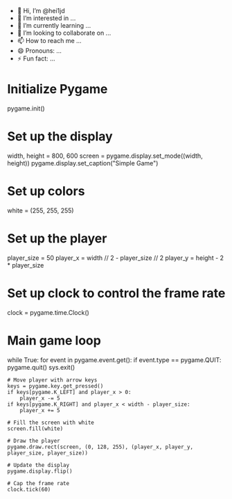 - 👋 Hi, I’m @hei1jd
- 👀 I’m interested in ...
- 🌱 I’m currently learning ...
- 💞️ I’m looking to collaborate on ...
- 📫 How to reach me ...
- 😄 Pronouns: ...
- ⚡ Fun fact: ...

<!---
hei1jd/hei1jd is a ✨ special ✨ repository because its `README.md` (this file) appears on your GitHub profile.
You can click the Preview link to take a look at your changes.
--->
# Initialize Pygame
pygame.init()
 
# Set up the display
width, height = 800, 600
screen = pygame.display.set_mode((width, height))
pygame.display.set_caption("Simple Game")
 
# Set up colors
white = (255, 255, 255)
 
# Set up the player
player_size = 50
player_x = width // 2 - player_size // 2
player_y = height - 2 * player_size
 
# Set up clock to control the frame rate
clock = pygame.time.Clock()
 
# Main game loop
while True:
    for event in pygame.event.get():
        if event.type == pygame.QUIT:
            pygame.quit()
            sys.exit()
 
    # Move player with arrow keys
    keys = pygame.key.get_pressed()
    if keys[pygame.K_LEFT] and player_x > 0:
        player_x -= 5
    if keys[pygame.K_RIGHT] and player_x < width - player_size:
        player_x += 5
 
    # Fill the screen with white
    screen.fill(white)
 
    # Draw the player
    pygame.draw.rect(screen, (0, 128, 255), (player_x, player_y, player_size, player_size))
 
    # Update the display
    pygame.display.flip()
 
    # Cap the frame rate
    clock.tick(60)
    
